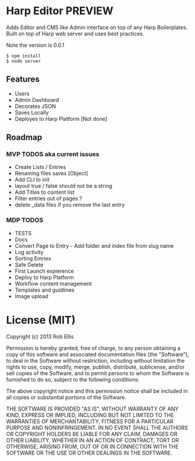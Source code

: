 # Harp Editor PREVIEW

Adds Editor and CMS like Admin interface on top of any Harp Boilerplates.
Built on top of Harp web server and uses best practices.

Note the version is 0.0.1

	$ npm install
	$ node server 

## Features
- Users
- Admin Dashboard
- Decorates JSON
- Saves Locally
- Deployes to Harp Platform [Not done]

## Roadmap
### MVP TODOS aka current issues
- Create Lists / Entries
- Renaming files saves [Object]
- Add CLI to init 
- layout true / false should not be a string
- Add Titles to content list
- Filter entries out of pages ?
- delete _data files if you remove the last entry

### MDP TODOS
- TESTS
- Docs
- Convert Page to Entry - Add folder and index file from slug name
- Log activity
- Sorting Entries
- Safe Delete
- First Launch expierence
- Deploy to Harp Platform
- Workflow content management
- Templates and guidlines
- Image upload


# License (MIT)

Copyright (c) 2013 Rob Ellis

Permission is hereby granted, free of charge, to any person obtaining a copy
of this software and associated documentation files (the "Software"), to deal
in the Software without restriction, including without limitation the rights
to use, copy, modify, merge, publish, distribute, sublicense, and/or sell
copies of the Software, and to permit persons to whom the Software is
furnished to do so, subject to the following conditions:

The above copyright notice and this permission notice shall be included in
all copies or substantial portions of the Software.

THE SOFTWARE IS PROVIDED "AS IS", WITHOUT WARRANTY OF ANY KIND, EXPRESS OR
IMPLIED, INCLUDING BUT NOT LIMITED TO THE WARRANTIES OF MERCHANTABILITY,
FITNESS FOR A PARTICULAR PURPOSE AND NONINFRINGEMENT. IN NO EVENT SHALL THE
AUTHORS OR COPYRIGHT HOLDERS BE LIABLE FOR ANY CLAIM, DAMAGES OR OTHER
LIABILITY, WHETHER IN AN ACTION OF CONTRACT, TORT OR OTHERWISE, ARISING FROM,
OUT OF OR IN CONNECTION WITH THE SOFTWARE OR THE USE OR OTHER DEALINGS IN
THE SOFTWARE.